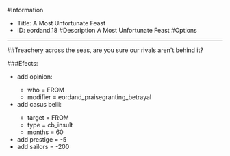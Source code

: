#Information
 - Title: A Most Unfortunate Feast
 - ID: eordand.18
#Description
A Most Unfortunate Feast
#Options

___
##Treachery across the seas, are you sure our rivals aren't behind it?

###Efects:<ul><li>add opinion:</li><ul><li>who = FROM</li><li>modifier = eordand_praisegranting_betrayal</li></ul><li>add casus belli:</li><ul><li>target = FROM</li><li>type = cb_insult</li><li>months = 60</li></ul><li>add prestige = -5</li><li>add sailors = -200</li></ul>
